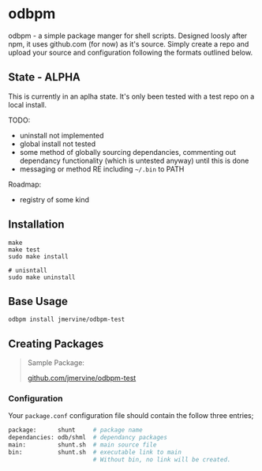 # odbpm

odbpm - a simple package manger for shell scripts. Designed loosly after npm, it uses github.com (for now) as it's source. Simply create a repo and upload your source and configuration following the formats outlined below.

## State - ALPHA

This is currently in an aplha state. It's only been tested with a test repo on a local install.

TODO:
- uninstall not implemented
- global install not tested
- some method of globally sourcing dependancies, commenting out dependancy functionality (which is untested anyway) until this is done
- messaging or method RE including `~/.bin` to PATH

Roadmap:
- registry of some kind

## Installation

```
make
make test
sudo make install

# unisntall
sudo make uninstall
```

## Base Usage

```
odbpm install jmervine/odbpm-test
```

## Creating Packages

> Sample Package:
>
> [github.com/jmervine/odbpm-test](https://github.com/jmervine/odbpm-test)

### Configuration

Your `package.conf` configuration file should contain the follow three entries;

``` bash
package:      shunt     # package name
dependancies: odb/shml  # dependancy packages
main:         shunt.sh  # main source file
bin:          shunt.sh  # executable link to main
                        # Without bin, no link will be created.
```
